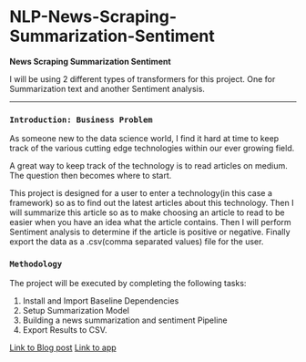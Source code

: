 # NLP-News-Scraping-Summarization-Sentiment

**News Scraping Summarization Sentiment**

I will be using 2 different types of transformers for this project. One for Summarization text and another Sentiment analysis.

---

### `Introduction: Business Problem`

As someone new to the data science world, I find it hard at time to keep track of the various cutting edge technologies within our ever growing field.

A great way to keep track of the technology is to read articles on medium. The question then becomes where to start.

This project is designed for a user to enter a technology(in this case a framework) so as to find out the latest articles about this technology. Then I will summarize this article so as to make choosing an article to read to be easier when you have an idea what the article contains. Then I will perform Sentiment analysis to determine if the article is positive or negative. Finally export the data as a .csv(comma separated values) file for the user.

### `Methodology`

The project will be executed by completing the following tasks:

1. Install and Import Baseline Dependencies
2. Setup Summarization Model
3. Building a news summarization and sentiment Pipeline
4. Export Results to CSV.

[Link to Blog post](https://medium.com/@victorbahlangene96/nlp-transformers-project-827f97476efa?source=friends_link&sk=dbe5b461588c9fbba048f4d91cb2e0ef)
[Link to app](https://huggingface.co/spaces/victorbahlangene/NLP-News-Scraping-Summarization-Sentiment-App)

